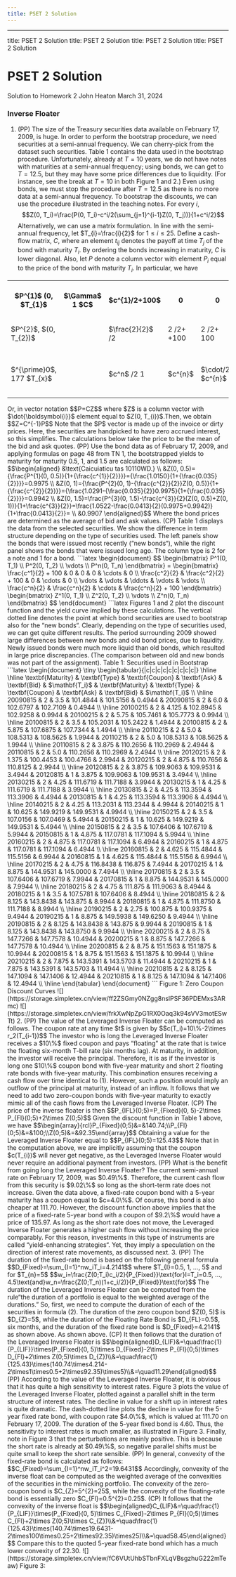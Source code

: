 ```yaml
---
title: PSET 2 Solution
---
```

---
title: PSET 2 Solution
title: PSET 2 Solution
title: PSET 2 Solution
title: PSET 2 Solution
# PSET 2 Solution
Solution to Homework 2
John Heaton March 31,  2024
### Inverse Floater
1. (PP) The size of the Treasury securities data available on February 17,  2009,  is huge. In order to perform the bootstrap procedure,  we need securities at a semi-annual frequency. We can cherry-pick from the dataset such securities. Table 1 contains the data used in the bootstrap procedure. Unfortunately,  already at $T=10$ years,  we do not have notes with maturities at a semi-annual frequency; using bonds,  we can get to $T=12.5$,  but they may have some price differences due to liquidity. (For instance,  see the break at $T=10$ in both Figure 1 and 2.) Even using bonds,  we must stop the procedure after $T=12.5$ as there is no more data at a semi-annual frequency.
To bootstrap the discounts,  we can use the procedure illustrated in the teaching notes. For every $\dot{i}$,
$$Z(0,    T_i)=\frac{P(0,    T_i)-c^i/2(\sum_{j=1}^{i-1}Z(0,    T_j))}{1+c^i/2}$$
Alternatively,  we can use a matrix formulation. In line with the semi-annual frequency,  let $T_{i}=\frac{i}{2}$ for $1\leq i\leq25$. Define a cash-flow matrix,  $C$,  where an element $t_{ij}$ denotes the payoff at time $T_{j}$ of the bond with maturity $T_{i}$. By ordering the bonds increasing in maturity,  $C$ is lower diagonal. Also,  let $P$ denote a column vector with element $P_{i}$ equal to the price of the bond with maturity $T_{i}$. In particular,  we have
<table>
	<tbody>
		<tr>
			<th>$P^{1}$ (0,  $T_{1}$</th>
			<th>$\Gamma$ 1 $C$</th>
			<th>$c^{1}/2+100$</th>
			<th>0</th>
			<th>0</th>
			<th>0</th>
			<th> </th>
			<th> </th>
			<th>0 7</th>
			<th>$\Gamma$</th>
			<th>$\Gamma$ $Z^{1}|$ (0</th>
			<th>$Z^{1}$ ${}^{1}(0,  T_{1}$ </th>
		</tr>
		<tr>
			<td>$P^{2}$,  $(0,  T_{2})$</td>
			<td> </td>
			<td>$\frac{2}{2}$ /2</td>
			<td>2 /2+ +100</td>
			<td>2 /2+ 100</td>
			<td>0</td>
			<td> </td>
			<td> </td>
			<td>0</td>
			<td> </td>
			<td>$Z^{2}$ (0,  </td>
			<td>$Z^{2}(0,  T_{2})$</td>
		</tr>
		<tr>
			<td> </td>
			<td> </td>
			<td> </td>
			<td> </td>
			<td> </td>
			<td> </td>
			<td> </td>
			<td> </td>
			<td> </td>
			<td> </td>
			<td> </td>
			<td> </td>
		</tr>
		<tr>
			<td>$^{\prime}0$,  177 $T_{x}$</td>
			<td> </td>
			<td>$c^n$ /2 1</td>
			<td> $c^{n}$</td>
			<td>$\cdot/2$ $c^{n}$</td>
			<td>/2 $MI$</td>
			<td>2</td>
			<td>/2 111</td>
			<td>$^{\prime}2+$ 100</td>
			<td>$r$ $f$ 1</td>
			<td>$Z^{n}$ $^{*}(0.$</td>
			<td>$Z^n$ ${}^{n}(0,  T_{r}$ 1 1</td>
		</tr>
	</tbody>
</table>
Or,  in vector notation
$$P=CZ$$
where $Z$ is a column vector with $\dot{\boldsymbol{i}}$ element equal to $Z(0,  T_{i})$.Then,  we obtain
$$Z=C^{-1}P$$
Note that the $P$ vector is made up of the invoice or dirty prices. Here,  the securities are handpicked to have zero accrued interest,  so this simplifies. The calculations below take the price to be the mean of the bid and ask quotes.
(PP) Use the bond data as of February 17,  2009,  and applying formulas on page 48 from TN 1,  the bootstrapped yields to maturity for maturity 0.5,  1,  and 1.5 are calculated as follows:
$$\begin{aligned}
&\text{Caicuiaticu tas 10110WD.} \\
&Z(0,  0.5)={\frac{P^{1}(0,  0.5)}{1+{\frac{c^{1}}{2}}}}={\frac{1.0150}{1+{\frac{0.035}{2}}}}=0.9975 \\
&Z(0,  1)={\frac{P^{2}(0,  1)-{\frac{c^{2}}{2}}Z(0,  0.5)}{1+{\frac{c^{2}}{2}}}}={\frac{1.0291-{\frac{0.035}{2}}0.9975}{1+{\frac{0.035}{2}}}}=0.9942 \\
&Z(0,  1.5)=\frac{P^{3}(0,  1.5)-\frac{c^{3}}{2}(Z(0,  0.5)+Z(0,  1))}{1+\frac{c^{3}}{2}}=\frac{1.0522-\frac{0.0413}{2}(0.9975+0.9942)}{1+\frac{0.0413}{2}}= \\
&0.9907
\end{aligned}$$
Where the bond prices are determined as the average of bid and ask values.
(CP) Table 1 displays the data from the selected securities. We show the difference in term structure depending on the type of securities used. The left panels show the bonds that were issued most recently (“new bonds“),  while the right panel shows the bonds that were issued long ago. The column type is 2 for a note and 1 for a bond.
```latex
\begin{document}
$$
\begin{bmatrix}
P^1(0,  T_1) \\
P^2(0,  T_2) \\
\vdots \\
P^n(0,  T_n)
\end{bmatrix}
=
\begin{bmatrix}
\frac{c^1}{2} + 100 & 0 & 0 & 0 & \cdots & 0 \\
\frac{c^2}{2} & \frac{c^2}{2} + 100 & 0 & \cdots & 0 \\
\vdots & \vdots & \ddots & \vdots & \vdots \\
\frac{c^n}{2} & \frac{c^n}{2} & \cdots & \frac{c^n}{2} + 100
\end{bmatrix}
\begin{bmatrix}
Z^1(0,  T_1) \\
Z^2(0,  T_2) \\
\vdots \\
Z^n(0,  T_n)
\end{bmatrix}
$$
\end{document}
```latex
Figures 1 and 2 plot the discount function and the yield curve implied by these calculations. The vertical dotted line denotes the point at which bond securities are used to bootstrap also for the “new bonds“. Clearly,   depending on the type of securities used,   we can get quite different results. The period surrounding 2009 showed large differences between new bonds and old bond prices,   due to liquidity. Newly issued bonds were much more liquid than old bonds,   which resulted in large price discrepancies. (The comparison between old and new bonds was not part of the assignment).
Table 1: Securities used in Bootstrap
```latex
\begin{document}
\tiny
\begin{tabular}{|c|c|c|c|c|c|c|c|c|}
\hline \hline
\textbf{Maturity} & \textbf{Type} & \textbf{Coupon} & \textbf{Ask} & \textbf{Bid} & $\mathbf{T_i}$ & \textbf{Maturity} & \textbf{Type} & \textbf{Coupon} & \textbf{Ask} & \textbf{Bid} & $\mathbf{T_i}$ \\ \hline
20090815 & 2 & 3.5   & 101.4844 & 101.5156 & 0.4944 & 20090815 & 2 & 6.0   & 102.6797 & 102.7109 & 0.4944 \\ \hline
20100215 & 2 & 4.125 & 102.8945 & 102.9258 & 0.9944 & 20100215 & 2 & 5.75  & 105.7461 & 105.7773 & 0.9944 \\ \hline
20100815 & 2 & 3.5   & 105.2031 & 105.2422 & 1.4944 & 20100815 & 2 & 5.875 & 107.6875 & 107.7344 & 1.4944 \\ \hline
20110215 & 2 & 5.0   & 108.5313 & 108.5625 & 1.9944 & 20110215 & 2 & 5.0   & 108.5313 & 108.5625 & 1.9944 \\ \hline
20110815 & 2 & 3.875 & 110.2656 & 110.2969 & 2.4944 & 20110815 & 2 & 5.0   & 110.2656 & 110.2969 & 2.4944 \\ \hline
20120215 & 2 & 1.375 & 100.4453 & 100.4766 & 2.9944 & 20120215 & 2 & 4.875 & 110.7656 & 110.8125 & 2.9944 \\ \hline
20120815 & 2 & 3.875 & 109.9063 & 109.9531 & 3.4944 & 20120815 & 1 & 3.875 & 109.9063 & 109.9531 & 3.4944 \\ \hline
20130215 & 2 & 4.25  & 111.6719 & 111.7188 & 3.9944 & 20130215 & 1 & 4.25  & 111.6719 & 111.7188 & 3.9944 \\ \hline
20130815 & 2 & 4.25  & 113.3594 & 113.3906 & 4.4944 & 20130815 & 1 & 4.25  & 113.3594 & 113.3906 & 4.4944 \\ \hline
20140215 & 2 & 4.25  & 113.2031 & 113.2344 & 4.9944 & 20140215 & 1 & 10.625 & 149.9219 & 149.9531 & 4.9944 \\ \hline
20150215 & 2 & 3.5   & 107.0156 & 107.0469 & 5.4944 & 20150215 & 1 & 10.625 & 149.9219 & 149.9531 & 5.4944 \\ \hline
20150815 & 2 & 3.5   & 107.6406 & 107.6719 & 5.9944 & 20150815 & 1 & 4.875  & 117.0781 & 117.1094 & 5.9944 \\ \hline
20160215 & 2 & 4.875 & 117.0781 & 117.1094 & 6.4944 & 20160215 & 1 & 4.875  & 117.0781 & 117.1094 & 6.4944 \\ \hline
20160815 & 2 & 4.625 & 115.4844 & 115.5156 & 6.9944 & 20160815 & 1 & 4.625  & 115.4844 & 115.5156 & 6.9944 \\ \hline
20170215 & 2 & 4.75  & 116.8438 & 116.875  & 7.4944 & 20170215 & 1 & 8.875  & 144.9531 & 145.0000 & 7.4944 \\ \hline
20170815 & 2 & 3.5   & 107.6406 & 107.6719 & 7.9944 & 20170815 & 1 & 8.875  & 144.9531 & 145.0000 & 7.9944 \\ \hline
20180215 & 2 & 4.75  & 111.875  & 111.9063 & 8.4944 & 20180215 & 1 & 3.5   & 107.5781 & 107.6406 & 8.4944 \\ \hline
20180815 & 2 & 8.125 & 143.8438 & 143.875  & 8.9944 & 20180815 & 1 & 4.875 & 111.8750 & 111.7188 & 8.9944 \\ \hline
20190215 & 2 & 2.75  & 100.875  & 100.9375 & 9.4944 & 20190215 & 1 & 8.875 & 149.5938 & 149.6250 & 9.4944 \\ \hline
20190815 & 2 & 8.125 & 143.8438 & 143.875  & 9.9944 & 20190815 & 1 & 8.125 & 143.8438 & 143.8750 & 9.9944 \\ \hline
20200215 & 2 & 8.75  & 147.7266 & 147.7578 & 10.4944 & 20200215 & 1 & 8.875 & 147.7266 & 147.7578 & 10.4944 \\ \hline
20200815 & 2 & 8.75  & 151.1563 & 151.1875 & 10.9944 & 20200815 & 1 & 8.75  & 151.1563 & 151.1875 & 10.9944 \\ \hline
20210215 & 2 & 7.875 & 143.5391 & 143.5703 & 11.4944 & 20210215 & 1 & 7.875 & 143.5391 & 143.5703 & 11.4944 \\ \hline
20210815 & 2 & 8.125 & 147.1094 & 147.1406 & 12.4944 & 20210815 & 1 & 8.125 & 147.1094 & 147.1406 & 12.4944 \\ \hline
\end{tabular}
\end{document}
```
Figure 1: Zero Coupon Discount Curves
![](https://storage.simpletex.cn/view/ff2ZSGmy0NZgg8nslPSF36PDEMxs3ARmc)
![](https://storage.simpletex.cn/view/frkXwNpZpG1RX0Oaq3k94sVV3motESwTt)
2. (PP) The value of the Leveraged Inverse Floater can be computed as follows. The coupon rate at any time $t$ is given by
$$c(T_i)=10\%-2\times r_2(T_{i-1})$$
The investor who is long the Leveraged Inverse Floater receives a $10\%$ fixed coupon and pays “floating" at the rate that is twice the floating six-month T-bill rate (six months lag). At maturity,  in addition,  the investor will receive the principal. Therefore,  it is as if the investor is long one $10\%$ coupon bond with five-year maturity and short 2 floating rate bonds with five-year maturity. This combination ensures receiving a cash flow over time identical to (1). However,  such a position would imply an outflow of the principal at maturity,  instead of an inflow. It follows that we need to add two zero-coupon bonds with five-year maturity to exactly mimic all of the cash flows from the Leveraged Inverse Floater.
(CP) The price of the inverse floater is then
$$P_{IFL}(0;5)=P_{Fixed}(0,   5)-2\times P_{Fl}(0;5)+2\times Z(0;5)$$
Given the discount function in Table 1 above,  we have
$$\begin{array}{rcl}P_{Fixed}(0;5)&=&140.74;\\P_{Fl}(0;5)&=&100;\\Z(0;5)&=&92.35\end{array}$$
Obtaining a value for the Leveraged Inverse Floater equal to
$$P_{IFL}(0;5)=125.43$$
Note that in the computation above,  we are implicitly assuming that the coupon $c(T_{i})$ will never get negative,  as the Leveraged Inverse Floater would never require an additional payment from investors.
(PP) What is the benefit from going long the Leveraged Inverse Floater? The current semi-annual rate on February 17,  2009,  was $0.49\%$. Therefore,  the current cash flow from this security is $9.02\%$ so long as the short-term rate does not increase. Given the data above,  a fixed-rate coupon bond with a 5-year maturity has a coupon equal to $c=4.0\%$. Of course,  this bond is also cheaper at 111.70. However,  the discount function above implies that the price of a fixed-rate 5-year bond with a coupon of $9.2\%$ would have a price of 135.97. As long as the short rate does not move,  the Leveraged Inverse Floater generates a higher cash flow without increasing the price comparably. For this reason,  investments in this type of instruments are called “yield-enhancing strategies“. Yet,  they imply a speculation on the direction of interest rate movements,  as discussed next.
3. (PP) The duration of the fixed-rate bond is based on the following general formula
$$D_{Fixed}=\sum_{I=1}^nw_iT_i=4.2141$$
where $T_{I}=0.5,   1,   …,   5$ and
for $T_{n}=5$
$$w_i=\frac{Z(0;T_i)c_i/2}{P_{Fixed}}\text{for}I=T_i=0.5,   …,   4.5\text{and}w_n=\frac{Z(0;T_n)(1+c_i/2)}{P_{Fixed}}\text{for}$$
The duration of the Leveraged Inverse Floater can be computed from the rule“the duration of a portfolio is equal to the weighted average of the durations.” So,  first,  we need to compute the duration of each of the securities in formula (2). The duration of the zero coupon bond $Z(0,   5)$ is $D_{Z}=5$,  while the duration of the Floating Rate Bond is $D_{FL}=0.5$,  six months,  and the duration of the fixed rate bond is $D_{Fixed}=4.2141$ as shown above.
As shown above.
(CP) It then follows that the duration of the Leveraged Inverse Floater is
$$\begin{aligned}D_{LIF}&=\quad\frac{1}{P_{LIF}}\times(P_{Fixed}(0,   5)\times D_{Fixed}-2\times P_{Fl}(0;5)\times D_{Fl}+2\times Z(0;5)\times D_{Z})\\&=\quad\frac{1}{125.43}\times(140.74\times4.214-2\times1\times0.5+2\times92.35)\times5)\\&=\quad11.29\end{aligned}$$
(PP) According to the value of the Leveraged Inverse Floater,  it is obvious that it has quite a high sensitivity to interest rates. Figure 3 plots the value of the Leveraged Inverse Floater,  plotted against a parallel shift in the term structure of interest rates. The decline in value for a shift up in interest rates is quite dramatic. The dash-dotted line plots the decline in value for the 5-year fixed rate bond,  with coupon rate $4.0\%$,  which is valued at 111.70 on February 17,  2009. The duration of the 5-year fixed bond is 4.60. Thus,  the sensitivity to interest rates is much smaller,  as illustrated in Figure 3.
Finally,  note in Figure 3 that the perturbations are mainly positive. This is because the short rate is already at $0.49\%$,  so negative parallel shifts must be quite small to keep the short rate sensible.
(PP) In general,  convexity of the fixed-rate bond is calculated as follows:
$$C_{Fixed}=\sum_{I=1}^nw_iT_i^2=19.6431$$
Accordingly,  convexity of the inverse float can be computed as the weighted average of the convexities of the securities in the mimicking portfolio. The convexity of the zero-coupon bond is $C_{Z}=5^{2}=25$,  while the convexity of the floating-rate bond is essentially zero $C_{Fl}=0.5^{2}=0.25$.
(CP) It follows that the convexity of the inverse float is
$$\begin{aligned}C_{LIF}&=\quad\frac{1}{P_{LIF}}\times(P_{Fixed}(0,   5)\times C_{Fixed}-2\times P_{Fl}(0;5)\times C_{Fl}+2\times Z(0;5)\times C_{Z})\\&=\quad\frac{1}{125.43}\times(140.74\times19.6431-2\times100\times0.25+2\times92.35)\times25)\\&=\quad58.45\end{aligned}$$
Compare this to the quoted 5-year fixed-rate bond which has a much lower convexity of 22.30.
![](https://storage.simpletex.cn/view/fC6VUtUhbSTbnFXLqVBsgzhuG222mTeaw)
Figure 3: